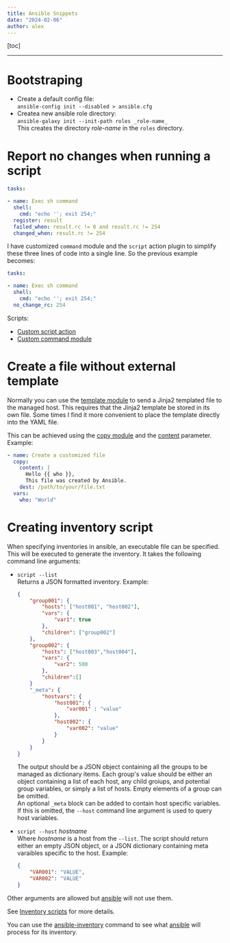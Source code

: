 ```yaml
---
title: Ansible Snippets
date: "2024-02-06"
author: alex
---
```

[toc]

***

# Bootstraping

- Create a default config file: \
  `ansible-config init --disabled > ansible.cfg`
- Createa new ansible role directory: \
  `ansible-galaxy init --init-path roles _role-name_` \
  This creates the directory _role-name_ in the `roles` directory.
  

# Report no changes when running a script

```yaml
tasks:

- name: Exec sh command
  shell:
    cmd: "echo ''; exit 254;"
  register: result
  failed_when: result.rc != 0 and result.rc != 254
  changed_when: result.rc != 254
```

I have customized `command` module and the `script` action plugin to simplify these
three lines of code into a single line.  So the previous example becomes:

```yaml
tasks:

- name: Exec sh command
  shell:
    cmd: "echo ''; exit 254;"
  no_change_rc: 254
```

Scripts:

- [Custom script action](https://github.com/alejandroliu/0ink.net/blob/main/snippets/2024/ansible/action_plugins/script.py)
- [Custom command module](https://github.com/alejandroliu/0ink.net/blob/main/snippets/2024/ansible/modules/command.py)

# Create a file without external template

Normally you can use the [template module](https://docs.ansible.com/ansible/latest/collections/ansible/builtin/template_module.html)
to send a Jinja2 templated file to the managed host.  This requires that the
Jinja2 template be stored in its own file.  Some times I find it more convenient
to place the template directly into the YAML file.

This can be achieved using the [copy module](https://docs.ansible.com/ansible/latest/collections/ansible/builtin/copy_module.html)
and the [content](https://docs.ansible.com/ansible/latest/collections/ansible/builtin/copy_module.html#parameter-content)
parameter.  Example:

```yaml
- name: Create a customized file
  copy:
    content: |
      Hello {{ who }},
      This file was created by Ansible.
    dest: /path/to/your/file.txt
  vars:
    who: "World"
```

# Creating inventory script

When specifying inventories in ansible, an executable file can be specified.
This will be executed to generate the inventory.  It takes the following
command line arguments:

- `script --list` \
  Returns a JSON formatted inventory.  Example:
  ```json
  {
      "group001": {
          "hosts": ["host001", "host002"],
          "vars": {
              "var1": true
          },
          "children": ["group002"]
      },
      "group002": {
          "hosts": ["host003","host004"],
          "vars": {
              "var2": 500
          },
          "children":[]
      }
      "_meta": {
          "hostvars": {
              "host001": {
                  "var001" : "value"
              },
              "host002": {
                  "var002": "value"
              }
          }
      }
  }
  ```
  The output should be a JSON object containing all the groups to be managed as
  dictionary items.  Each group's value should be either an object containing a
  list of each host, any child groiups, and potential group variables, or simply
  a list of hosts.  Empty elements of a group can be omitted. \
  An optional `_meta` block can be added to contain host specific variables.  If
  this is omitted, the `--host` command line argument is used to query host variables.
  
- `script --host` _hostname_ \
  Where _hostname_ is a host from the `--list`.  The script should return
  either an empty JSON object, or a JSON dictionary containing meta varaibles specific
  to the host.  Example:
  ```json
  {
      "VAR001": "VALUE",
      "VAR002": "VALUE"
  }
  ```

Other arguments are allowed but [ansible][aa] will not use them.

See [Inventory scripts](https://docs.ansible.com/ansible/latest/dev_guide/developing_inventory.html#developing-inventory-scripts)
for more details.

You can use the [ansible-inventory](https://docs.ansible.com/ansible/latest/cli/ansible-inventory.html#ansible-inventory)
command to see what [ansible][aa] will process for its inventory.


  [aa]: https://www.ansible.com/

